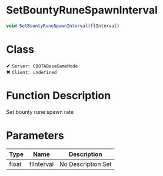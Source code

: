 # SetBountyRuneSpawnInterval
```js	
void SetBountyRuneSpawnInterval(flInterval)
```
# Class
✔ `Server: CDOTABaseGameMode`  
✖ `Client: undefined`  

# Function Description
Set bounty rune spawn rate
# Parameters
Type|Name|Description
--|--|--
float|flInterval|No Description Set
